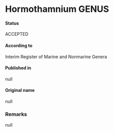 Hormothamnium GENUS
=======

#### Status
ACCEPTED

#### According to
Interim Register of Marine and Nonmarine Genera

#### Published in
null

#### Original name
null

### Remarks
null